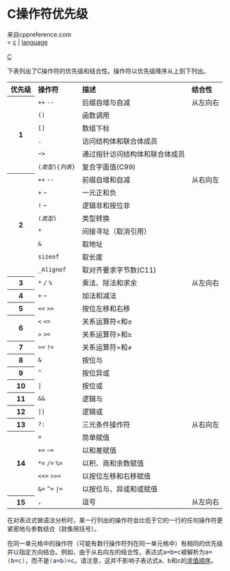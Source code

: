 <html lang="zh-CN" dir="ltr" class="client-nojs">
<head>
<title>C操作符优先级 </title>
<meta charset="UTF-8" />
<style type="text/css">/*<![CDATA[*/
.source-c {line-height: normal;}
.source-c li, .source-c pre { line-height: normal; border: 0px none white; }
.c.source-c .de1, .c.source-c .de2 {font: normal normal 1em/1.2em monospace; margin:0; padding:0; background:none; vertical-align:top;}
.c.source-c  {font-family:monospace;}
.c.source-c .imp {font-weight: bold; color: red;}
.c.source-c li, .c.source-c .li1 {font-weight: normal; vertical-align:top;}
.c.source-c .ln {width:1px;text-align:right;margin:0;padding:0 2px;vertical-align:top;}
.c.source-c .li2 {font-weight: bold; vertical-align:top;}
.c.source-c .kw1 {color: #0000dd;}
.c.source-c .kw2 {color: #0000ff;}
.c.source-c .kw3 {color: #0000dd;}
.c.source-c .kw4 {color: #0000ff;}
.c.source-c .co1 {color: #909090;}
.c.source-c .co2 {color: #339900;}
.c.source-c .coMULTI {color: #ff0000; font-style: italic;}
.c.source-c .es0 {color: #008000; font-weight: bold;}
.c.source-c .es1 {color: #008000; font-weight: bold;}
.c.source-c .es2 {color: #008000; font-weight: bold;}
.c.source-c .es3 {color: #008000; font-weight: bold;}
.c.source-c .es4 {color: #008000; font-weight: bold;}
.c.source-c .es5 {color: #008000; font-weight: bold;}
.c.source-c .br0 {color: #008000;}
.c.source-c .sy0 {color: #008000;}
.c.source-c .sy1 {color: #000080;}
.c.source-c .sy2 {color: #000040;}
.c.source-c .sy3 {color: #000040;}
.c.source-c .sy4 {color: #008080;}
.c.source-c .st0 {color: #008000;}
.c.source-c .nu0 {color: #000080;}
.c.source-c .nu6 {color:#000080;}
.c.source-c .nu8 {color:#000080;}
.c.source-c .nu12 {color:#000080;}
.c.source-c .nu16 {color:#000080;}
.c.source-c .nu17 {color:#000080;}
.c.source-c .nu18 {color:#000080;}
.c.source-c .nu19 {color:#000080;}
.c.source-c .ln-xtra, .c.source-c li.ln-xtra, .c.source-c div.ln-xtra {background-color: #ffc;}
.c.source-c span.xtra { display:block; }

/*]]>*/
</style><!--[if lt IE 7]><style type="text/css">body{behavior:url("/mwiki/skins/cppreference2/csshover.min.htc")}</style><![endif]--></head>
<body class="mediawiki ltr sitedir-ltr ns-0 ns-subject page-c_language_operator_precedence skin-cppreference2 action-view cpp-navbar">
        <!-- header -->
        <div id="cpp-content-base">
            <div id="content">
                <a id="top"></a>
                <div id="mw-js-message" style="display:none;" lang="zh-CN" dir="ltr"></div>
                                <!-- firstHeading -->
                <h1 id="firstHeading" class="firstHeading">C操作符优先级</h1>
                <!-- /firstHeading -->
                <!-- bodyContent -->
                <div id="bodyContent">
                                        <!-- tagline -->
                    <div id="siteSub">来自cppreference.com</div>
                    <!-- /tagline -->
                                        <!-- subtitle -->
                    <div id="contentSub" lang="zh-CN" dir="ltr"><span class="subpages">&lt; <a href="/w/c" title="c">c</a>&lrm; | <a href="/w/c/language" title="c/language">language</a></span></div>
                    <!-- /subtitle -->
                                                            <!-- bodycontent -->
                    <div id="mw-content-text" lang="zh-CN" dir="ltr" class="mw-content-ltr"><div class="t-navbar" style=""><div class="t-navbar-sep">&#160;</div><div class="t-navbar-head"><a href="/w/c" title="c"> C</a><div class="t-navbar-menu"><div><div>



<p>下表列出了C操作符的优先级和结合性。操作符以优先级降序从上到下列出。
</p>
<table class="wikitable">

<tr>
<th style="text-align: left"> 优先级
</th>
<th style="text-align: left"> 操作符
</th>
<th style="text-align: left"> 描述
</th>
<th style="text-align: left"> 结合性
</th></tr>
<tr>
<th rowspan="6"> 1
</th>
<td style="border-bottom-style: none"> <code>++</code> <code>--</code>
</td>
<td style="border-bottom-style: none"> 后缀自增与自减
</td>
<td style="vertical-align: top" rowspan="6"> 从左向右
</td></tr>
<tr>
<td style="border-bottom-style: none; border-top-style: none"> <code>()</code>
</td>
<td style="border-bottom-style: none; border-top-style: none"> 函数调用
</td></tr>
<tr>
<td style="border-bottom-style: none; border-top-style: none"> <code>[]</code>
</td>
<td style="border-bottom-style: none; border-top-style: none"> 数组下标
</td></tr>
<tr>
<td style="border-bottom-style: none; border-top-style: none"> <code>.</code>
</td>
<td style="border-bottom-style: none; border-top-style: none"> 访问结构体和联合体成员
</td></tr>
<tr>
<td style="border-bottom-style: none; border-top-style: none"> <code>−&gt;</code>
</td>
<td style="border-bottom-style: none; border-top-style: none"> 通过指针访问结构体和联合体成员
</td></tr>
<tr>
<td style="border-bottom-style: none; border-top-style: none"> <code>(<i>类型</i>){<i>列表</i>}</code>
</td>
<td style="border-bottom-style: none; border-top-style: none"> 复合字面值<span class="t-mark">(C99)</span>
</td></tr>
<tr>
<th rowspan="8"> 2
</th>
<td style="border-bottom-style: none"> <code>++</code> <code>--</code>
</td>
<td style="border-bottom-style: none"> 前缀自增和自减
</td>
<td style="vertical-align: top" rowspan="8"> 从右向左
</td></tr>
<tr>
<td style="border-bottom-style: none; border-top-style: none"> <code>+</code> <code>−</code>
</td>
<td style="border-bottom-style: none; border-top-style: none"> 一元正和负
</td></tr>
<tr>
<td style="border-bottom-style: none; border-top-style: none"> <code>!</code> <code>~</code>
</td>
<td style="border-bottom-style: none; border-top-style: none"> 逻辑非和按位非
</td></tr>
<tr>
<td style="border-bottom-style: none; border-top-style: none"> <code>(<i>类型</i>)</code>
</td>
<td style="border-bottom-style: none; border-top-style: none"> 类型转换
</td></tr>
<tr>
<td style="border-bottom-style: none; border-top-style: none"> <code>*</code>
</td>
<td style="border-bottom-style: none; border-top-style: none"> 间接寻址（取消引用）
</td></tr>
<tr>
<td style="border-bottom-style: none; border-top-style: none"> <code>&amp;</code>
</td>
<td style="border-bottom-style: none; border-top-style: none"> 取地址
</td></tr>
<tr>
<td style="border-bottom-style: none; border-top-style: none"> <code>sizeof</code>
</td>
<td style="border-bottom-style: none; border-top-style: none"> 取长度
</td></tr>
<tr>
<td style="border-bottom-style: none; border-top-style: none"> <code>_Alignof</code>
</td>
<td style="border-bottom-style: none; border-top-style: none"> 取对齐要求字节数<span class="t-mark">(C11)</span>
</td></tr>
<tr>
<th> 3
</th>
<td> <code>*</code> <code>/</code> <code>%</code>
</td>
<td> 乘法、除法和求余
</td>
<td style="vertical-align: top" rowspan="11"> 从左向右
</td></tr>
<tr>
<th> 4
</th>
<td> <code>+</code> <code>−</code>
</td>
<td> 加法和减法
</td></tr>
<tr>
<th> 5
</th>
<td> <code>&lt;&lt;</code> <code>&gt;&gt;</code>
</td>
<td> 按位左移和右移
</td></tr>
<tr>
<th rowspan="2"> 6
</th>
<td style="border-bottom-style: none"> <code>&lt;</code> <code>&lt;=</code>
</td>
<td style="border-bottom-style: none"> 关系运算符&lt;和≤
</td></tr>
<tr>
<td style="border-top-style: none"> <code>&gt;</code> <code>&gt;=</code>
</td>
<td style="border-top-style: none"> 关系运算符&gt;和≥
</td></tr>
<tr>
<th> 7
</th>
<td> <code>==</code> <code>!=</code>
</td>
<td> 关系运算符=和≠
</td></tr>
<tr>
<th> 8
</th>
<td> <code>&amp;</code>
</td>
<td> 按位与
</td></tr>
<tr>
<th> 9
</th>
<td> <code>^</code>
</td>
<td> 按位异或
</td></tr>
<tr>
<th> 10
</th>
<td> <code>|</code>
</td>
<td> 按位或
</td></tr>
<tr>
<th> 11
</th>
<td> <code>&amp;&amp;</code>
</td>
<td> 逻辑与
</td></tr>
<tr>
<th> 12
</th>
<td> <code>||</code>
</td>
<td> 逻辑或
</td></tr>
<tr>
<th> 13
</th>
<td> <code>?:</code>
</td>
<td> 三元条件操作符
</td>
<td style="vertical-align: top" rowspan="6"> 从右向左
</td></tr>
<tr>
<th rowspan="5"> 14
</th>
<td style="border-bottom-style: none"> <code>=</code>
</td>
<td style="border-bottom-style: none"> 简单赋值
</td></tr>
<tr>
<td style="border-bottom-style: none; border-top-style: none"> <code>+=</code> <code>−=</code>
</td>
<td style="border-bottom-style: none; border-top-style: none"> 以和差赋值
</td></tr>
<tr>
<td style="border-bottom-style: none; border-top-style: none"> <code>*=</code> <code>/=</code> <code>%=</code>
</td>
<td style="border-bottom-style: none; border-top-style: none"> 以积、商和余数赋值
</td></tr>
<tr>
<td style="border-bottom-style: none; border-top-style: none"> <code>&lt;&lt;=</code> <code>&gt;&gt;=</code>
</td>
<td style="border-bottom-style: none; border-top-style: none"> 以按位左移和右移赋值
</td></tr>
<tr>
<td style="border-top-style: none"> <code>&amp;=</code> <code>^=</code> <code>|=</code>
</td>
<td style="border-top-style: none"> 以按位与、异或和或赋值
</td></tr>
<tr>
<th> 15
</th>
<td> <code>,</code>
</td>
<td> 逗号
</td>
<td> 从左向右
</td></tr></table>
<p>在对表达式做语法分析时，某一行列出的操作符会比低于它的一行的任何操作符更紧密地与参数结合（就像用括号）。
</p><p>在同一单元格中的操作符（可能有数行操作符列在同一单元格中）有相同的优先级并以指定方向结合。例如，由于从右向左的结合性，表达式<span class="t-c"><span class="mw-geshi c source-c">a<span class="sy1">=</span>b<span class="sy1">=</span>c</span></span>被解析为<span class="t-c"><span class="mw-geshi c source-c">a<span class="sy1">=</span><span class="br0">&#40;</span>b<span class="sy1">=</span>c<span class="br0">&#41;</span></span></span>，而不是<span class="t-c"><span class="mw-geshi c source-c"><span class="br0">&#40;</span>a<span class="sy1">=</span>b<span class="br0">&#41;</span><span class="sy1">=</span>c</span></span>。请注意，这并不影响子表达式a、b和c的<a href="/w/c/language/eval_order" title="c/language/eval order">求值顺序</a>。
</p><p><br />
</p>
</div> 
</body>
</html>
